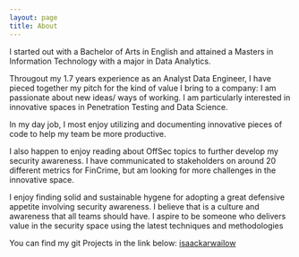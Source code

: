 ```yaml
---
layout: page
title: About
---
```


I started out with a Bachelor of Arts in English and attained a Masters in Information Technology with a major in Data Analytics.

Througout my 1.7 years experience as an Analyst Data Engineer, I have pieced together my pitch for the kind of value I bring to a company:
I am passionate about new ideas/ ways of working. I am particularly interested in innovative spaces in Penetration Testing and Data Science.

In my day job, I most enjoy utilizing and documenting innovative pieces of code to help my team 
be more productive.

I also happen to enjoy reading about OffSec topics to further develop my security awareness. I have communicated to stakeholders on
around 20 different metrics for FinCrime, but am looking for more challenges in the innovative space.

I enjoy finding solid and sustainable hygene for adopting a great defensive appetite involving security awareness. I believe that
is a culture and awareness that all teams should have. I aspire to be someone who delivers value in the security space using the latest
techniques and methodologies

You can find my git Projects in the link below:
[isaackarwailow](https://github.com/isaackarwailow)

